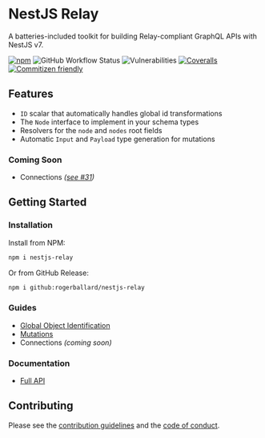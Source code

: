 # NestJS Relay

A batteries-included toolkit for building Relay-compliant GraphQL APIs with NestJS v7.

[![npm](https://img.shields.io/npm/v/nestjs-relay)](https://www.npmjs.com/package/nestjs-relay)
![GitHub Workflow Status](https://img.shields.io/github/workflow/status/rogerballard/nestjs-relay/development)
![Vulnerabilities](https://img.shields.io/snyk/vulnerabilities/github/rogerballard/nestjs-relay)
[![Coveralls](https://img.shields.io/coveralls/github/rogerballard/nestjs-relay)](https://coveralls.io/github/rogerballard/nestjs-relay)
[![Commitizen friendly](https://img.shields.io/badge/commitizen-friendly-brightgreen.svg)](http://commitizen.github.io/cz-cli/)

## Features
- `ID` scalar that automatically handles global id transformations
- The `Node` interface to implement in your schema types
- Resolvers for the `node` and `nodes` root fields
- Automatic `Input` and `Payload` type generation for mutations

### Coming Soon
- Connections *([see #31](https://github.com/rogerballard/nestjs-relay/issues/31))*

## Getting Started

### Installation

Install from NPM:
```bash
npm i nestjs-relay
```

Or from GitHub Release:
```bash
npm i github:rogerballard/nestjs-relay
```

### Guides

- [Global Object Identification](docs/global-object-identification.md)
- [Mutations](docs/mutations.md)
- Connections *(coming soon)*

### Documentation

- [Full API](https://rogerballard.github.io/nestjs-relay/)

## Contributing

Please see the [contribution guidelines](CONTRIBUTING.md) and the [code of conduct](code-of-conduct.md).
